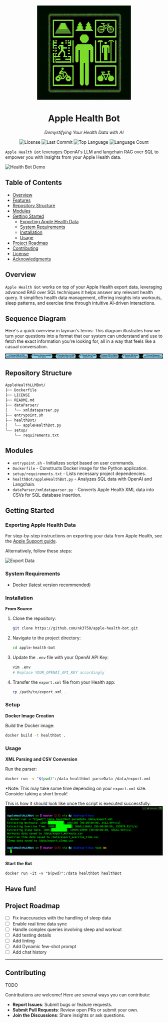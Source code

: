 <p align="center">
  <img src="./img/logo1.webp" width="300" alt="Project Logo">
</p>


<h1 align="center">Apple Health Bot</h1>

<p align="center">
    <em>Demystifying Your Health Data with AI</em>
</p>

<p align="center">
    <img src="https://img.shields.io/github/license/nk3750/AppleHealthLLMBot?style=flat-square&logo=opensourceinitiative&logoColor=white&color=0080ff" alt="License">
    <img src="https://img.shields.io/github/last-commit/nk3750/AppleHealthLLMBot?style=flat-square&logo=git&logoColor=white&color=0080ff" alt="Last Commit">
    <img src="https://img.shields.io/github/languages/top/nk3750/AppleHealthLLMBot?style=flat-square&color=0080ff" alt="Top Language">
    <img src="https://img.shields.io/github/languages/count/nk3750/AppleHealthLLMBot?style=flat-square&color=0080ff" alt="Language Count">
</p>

`Apple Health Bot` leverages OpenAI's LLM and langchain RAG over SQL to empower you with insights from your Apple Health data. 

![Health Bot Demo](img/demo.gif)

## Table of Contents

- [Overview](#overview)
- [Features](#features)
- [Repository Structure](#repository-structure)
- [Modules](#modules)
- [Getting Started](#getting-started)
  - [Exporting Apple Health Data](#exporting-apple-health-data)
  - [System Requirements](#system-requirements)
  - [Installation](#installation)
  - [Usage](#usage)
- [Project Roadmap](#project-roadmap)
- [Contributing](#contributing)
- [License](#license)
- [Acknowledgments](#acknowledgments)

## Overview

`Apple Health Bot` works on top of your Apple Health export data, leveraging advanced RAG over SQL techniques it helps answer any relevant health query. It simplifies health data management, offering insights into workouts, sleep patterns, and exercise time through intuitive AI-driven interactions.

## Sequence Diagram
Here's a quick overview in layman's terms: This diagram illustrates how we turn your  questions into a format that our system can understand and use to fetch the exact information you're looking for, all in a way that feels like a casual conversation.


![Sequence Diagram](./img/sequenceDiag.png)


## Repository Structure

```
AppleHealthLLMBot/
├── Dockerfile
├── LICENSE
├── README.md
├── dataParser/
│   └── xmldataparser.py
├── entrypoint.sh
├── healthBot/
│   └── appleHealthBot.py
└── setup/
    └── requirements.txt
```

## Modules

- `entrypoint.sh` - Initializes script based on user commands.
- `Dockerfile` - Constructs Docker image for the Python application.
- `setup/requirements.txt` - Lists necessary project dependencies.
- `healthBot/appleHealthBot.py` - Analyzes SQL data with OpenAI and Langchain.
- `dataParser/xmldataparser.py` - Converts Apple Health XML data into CSVs for SQL database insertion.

## Getting Started

### Exporting Apple Health Data

For step-by-step instructions on exporting your data from Apple Health, see the [Apple Support guide](https://support.apple.com/guide/iphone/share-your-health-data-iph5ede58c3d/ios).

Alternatively, follow these steps:

![Export Data](img/export.gif)

### System Requirements

- Docker (latest version recommended)

### Installation

**From Source**

1. Clone the repository:
   ```bash
   git clone https://github.com/nk3750/apple-health-bot.git
   ```
2. Navigate to the project directory:
   ```bash
   cd apple-health-bot
   ```
3. Update the `.env` file with your OpenAI API Key:
   ```bash
   vim .env
   # Replace YOUR_OPENAI_API_KEY accordingly
   ```
4. Transfer the `export.xml` file from your Health app:
   ```bash
   cp /path/to/export.xml .
   ```

### Setup

**Docker Image Creation**

Build the Docker image:
```bash
docker build -t healthbot .
```

### Usage

**XML Parsing and CSV Conversion**

Run the parser:
```bash
docker run -v "$(pwd)":/data healthbot parseData /data/export.xml
```
*Note: This may take some time depending on your `export.xml` size. Consider taking a short break! 


This is how it should look like once the script is executed successfully.
![Parse](img/parse.png)

**Start the Bot**

```
docker run -it -v "$(pwd)":/data healthbot healthBot
```
Have fun!
---

## Project Roadmap

- [ ] Fix inaccuracies with the handling of sleep data
- [ ] Enable real time data sync
- [ ] Handle complex queries involving sleep and workout
- [ ] Add testing details
- [ ] Add linting
- [ ] Add Dynamic few-shot prompt 
- [ ] Add chat history

---

## Contributing
TODO

Contributions are welcome! Here are several ways you can contribute:

- **Report Issues**: Submit bugs or feature requests.
- **Submit Pull Requests**: Review open PRs or submit your own.
- **Join the Discussions**: Share insights or ask questions.

```
